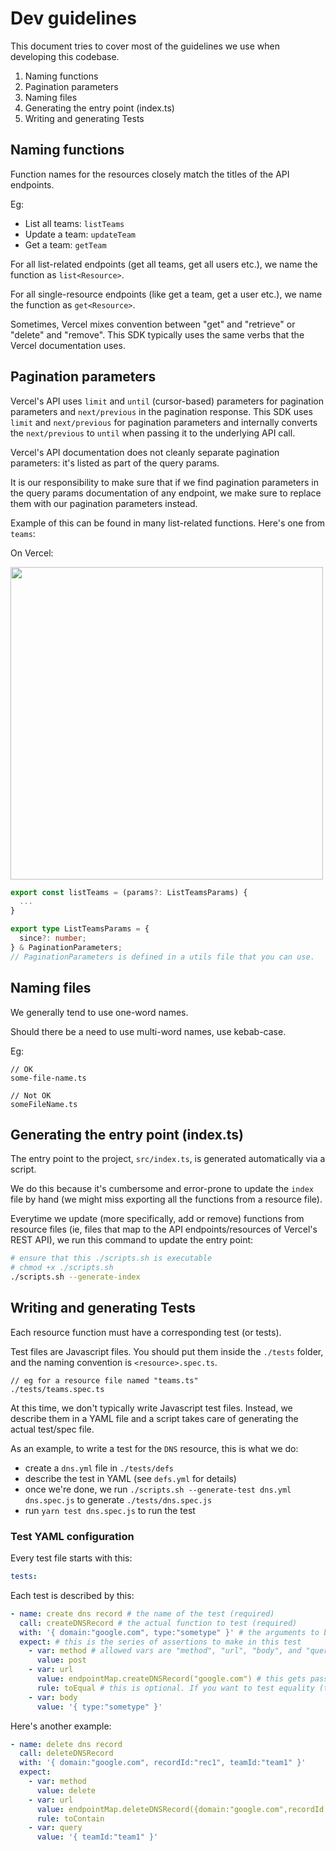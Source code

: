 # Dev guidelines

This document tries to cover most of the guidelines we use when developing this codebase.

1. Naming functions
2. Pagination parameters
3. Naming files
4. Generating the entry point (index.ts)
5. Writing and generating Tests

## Naming functions

Function names for the resources closely match the titles of the API endpoints.

Eg:

- List all teams: `listTeams`
- Update a team: `updateTeam`
- Get a team: `getTeam`

For all list-related endpoints (get all teams, get all users etc.), we name the function as `list<Resource>`.

For all single-resource endpoints (like get a team, get a user etc.), we name the function as `get<Resource>`.

Sometimes, Vercel mixes convention between "get" and "retrieve" or "delete" and "remove". This SDK typically uses the same verbs that the Vercel documentation uses.

## Pagination parameters

Vercel's API uses `limit` and `until` (cursor-based) parameters for pagination parameters and `next/previous` in the pagination response. This SDK uses `limit` and `next/previous` for pagination parameters and internally converts the `next/previous` to `until` when passing it to the underlying API call.

Vercel's API documentation does not cleanly separate pagination parameters: it's listed as part of the query params.

It is our responsibility to make sure that if we find pagination parameters in the query params documentation of any endpoint, we make sure to replace them with our pagination parameters instead.

Example of this can be found in many list-related functions. Here's one from `teams`:

On Vercel:

<img width="500" src="https://i.imgur.com/aMiZvTA.png" />

```ts
export const listTeams = (params?: ListTeamsParams) {
  ...
}

export type ListTeamsParams = {
  since?: number;
} & PaginationParameters;
// PaginationParameters is defined in a utils file that you can use.
```

## Naming files

We generally tend to use one-word names.

Should there be a need to use multi-word names, use kebab-case.

Eg:

```
// OK
some-file-name.ts

// Not OK
someFileName.ts
```

## Generating the entry point (index.ts)

The entry point to the project, `src/index.ts`, is generated automatically via a script.

We do this because it's cumbersome and error-prone to update the `index` file by hand (we might miss exporting all the functions from a resource file).

Everytime we update (more specifically, add or remove) functions from resource files (ie, files that map to the API endpoints/resources of Vercel's REST API), we run this command to update the entry point:

```bash
# ensure that this ./scripts.sh is executable
# chmod +x ./scripts.sh
./scripts.sh --generate-index
```

## Writing and generating Tests

Each resource function must have a corresponding test (or tests).

Test files are Javascript files. You should put them inside the `./tests` folder, and the naming convention is `<resource>.spec.ts`.

```
// eg for a resource file named "teams.ts"
./tests/teams.spec.ts
```

At this time, we don't typically write Javascript test files. Instead, we describe them in a YAML file and a script takes care of generating the actual test/spec file.

As an example, to write a test for the `DNS` resource, this is what we do:

- create a `dns.yml` file in `./tests/defs`
- describe the test in YAML (see `defs.yml` for details)
- once we're done, we run `./scripts.sh --generate-test dns.yml dns.spec.js` to generate `./tests/dns.spec.js`
- run `yarn test dns.spec.js` to run the test

### Test YAML configuration

Every test file starts with this:

```yaml
tests:
```

Each test is described by this:

```yaml
- name: create dns record # the name of the test (required)
  call: createDNSRecord # the actual function to test (required)
  with: '{ domain:"google.com", type:"sometype" }' # the arguments to be passed to the function described in `call` above. this is optional as some functions do not need any arguments. If the argument is a plain string, you can exclude the single quotes. If the argument is an object, then you have to wrap it in single quotes
  expect: # this is the series of assertions to make in this test
    - var: method # allowed vars are "method", "url", "body", and "query"
      value: post
    - var: url
      value: endpointMap.createDNSRecord("google.com") # this gets passed as-is and the test file will take care of evaluating this function
      rule: toEqual # this is optional. If you want to test equality (toEqual) you can skip this. But if you want to test some other rule (eg toContain, toBe, toBeTruthy), you have to specify that in the `rule` field.
    - var: body
      value: '{ type:"sometype" }'
```

Here's another example:

```yaml
- name: delete dns record
  call: deleteDNSRecord
  with: '{ domain:"google.com", recordId:"rec1", teamId:"team1" }'
  expect:
    - var: method
      value: delete
    - var: url
      value: endpointMap.deleteDNSRecord({domain:"google.com",recordId:"rec1"})
      rule: toContain
    - var: query
      value: '{ teamId:"team1" }'
```

